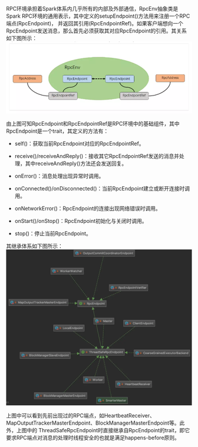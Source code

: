 RPC环境承担着Spark体系内几乎所有的内部及外部通信，RpcEnv抽象类是Spark RPC环境的通用表示，其中定义的setupEndpoint()方法用来注册一个RPC端点(RpcEndpoint)，
并返回其引用(RpcEndpointRef)。如果客户端想向一个RpcEndpoint发送消息，那么首先必须获取其对应RpcEndpoint的引用。其关系如下图所示：
![RpcEnv](../assets/img/spark/rpc-env.png "RpcEnv")

由上图可知RpcEndpoint和RpcEndpointRef是RPC环境中的基础组件，其中RpcEndpoint是一个trait，其定义的方法有：
  * self()：获取当前RpcEndpoint对应的RpcEndpointRef。

  * receive()/receiveAndReply()：接收其它RpcEndpointRef发送的消息并处理，其中receiveAndReply()方法还会发送回复。

  * onError()：消息处理出现异常时调用。

  * onConnected()/onDisconnected()：当前RpcEndpoint建立或断开连接时调用。

  * onNetworkError()：RpcEndpoint的连接出现网络错误时调用。

  * onStart()/onStop()：RpcEndpoint初始化与关闭时调用。

  * stop()：停止当前RpcEndpoint。

其继承体系如下图所示：
![RpcEndpoint继承体系](../assets/img/spark/rpcendpoint.png "RpcEndpoint继承体系")

上图中可以看到先前出现过的RPC端点，如HeartbeatReceiver、MapOutputTrackerMasterEndpoint、BlockManagerMasterEndpoint等。此外，上图中的
ThreadSafeRpcEndpoint时直接继承自RpcEndpoint的trait，即它要求RPC端点对消息的处理时线程安全的也就是满足happens-before原则。